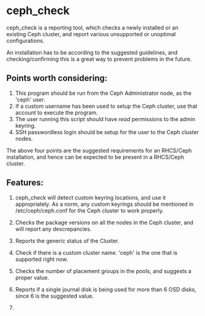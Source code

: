 # ceph_check 

ceph_check is a reporting tool, which checks a newly installed or an existing Ceph cluster, 
and report various unsupported or unoptimal configurations.  

An installation has to be according to the suggested guidelines, and checking/confirming 
this is a great way to prevent problems in the future.  

## Points worth considering:

1. This program should be run from the Ceph Administrator node, as the 'ceph' user.
2. If a custom username has been used to setup the Ceph cluster, use that account to execute the program.
3. The user running this script should have *read* permissions to the admin keyring.
4. SSH passwordless login should be setup for the user to the Ceph cluster nodes.

The above four points are the suggested requirements for an RHCS/Ceph installation, and hence can be expected 
to be present in a RHCS/Ceph cluster. 

## Features:

1. ceph_check will detect custom keyring locations, and use it appropriately. As a norm, any custom keyrings
should be mentioned in /etc/ceph/ceph.conf for the Ceph cluster to work properly.

2. Checks the package versions on all the nodes in the Ceph cluster, and will report any descrepancies.

3. Reports the generic status of the Cluster.

4. Check if there is a custom cluster name. 'ceph' is the one that is supported right now.

5. Checks the number of placement groups in the pools, and suggests a proper value.

6. Reports if a single journal disk is being used for more than 6 OSD disks, since 6 is the suggested value.

7. <More to be added> 



